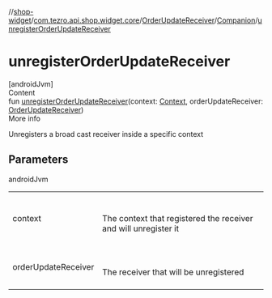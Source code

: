 //[shop-widget](../../../../index.md)/[com.tezro.api.shop.widget.core](../../index.md)/[OrderUpdateReceiver](../index.md)/[Companion](index.md)/[unregisterOrderUpdateReceiver](unregister-order-update-receiver.md)



# unregisterOrderUpdateReceiver  
[androidJvm]  
Content  
fun [unregisterOrderUpdateReceiver](unregister-order-update-receiver.md)(context: [Context](https://developer.android.com/reference/kotlin/android/content/Context.html), orderUpdateReceiver: [OrderUpdateReceiver](../index.md))  
More info  


Unregisters a broad cast receiver inside a specific context



## Parameters  
  
androidJvm  
  
| | |
|---|---|
| <a name="com.tezro.api.shop.widget.core/OrderUpdateReceiver.Companion/unregisterOrderUpdateReceiver/#android.content.Context#com.tezro.api.shop.widget.core.OrderUpdateReceiver/PointingToDeclaration/"></a>context| <a name="com.tezro.api.shop.widget.core/OrderUpdateReceiver.Companion/unregisterOrderUpdateReceiver/#android.content.Context#com.tezro.api.shop.widget.core.OrderUpdateReceiver/PointingToDeclaration/"></a><br><br>The context that registered the receiver and will unregister it<br><br>|
| <a name="com.tezro.api.shop.widget.core/OrderUpdateReceiver.Companion/unregisterOrderUpdateReceiver/#android.content.Context#com.tezro.api.shop.widget.core.OrderUpdateReceiver/PointingToDeclaration/"></a>orderUpdateReceiver| <a name="com.tezro.api.shop.widget.core/OrderUpdateReceiver.Companion/unregisterOrderUpdateReceiver/#android.content.Context#com.tezro.api.shop.widget.core.OrderUpdateReceiver/PointingToDeclaration/"></a><br><br>The receiver that will be unregistered<br><br>|
  
  



